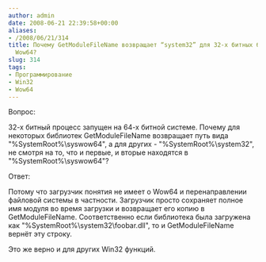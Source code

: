 ```yaml
---
author: admin
date: 2008-06-21 22:39:58+00:00
aliases:
- /2008/06/21/314
title: Почему GetModuleFileName возвращает “system32” для 32-х битных библиотек под
  Wow64?
slug: 314
tags:
- Программирование
- Win32
- Wow64
---
```


Вопрос: 

32-х битный процесс запущен на 64-х битной системе. Почему для некоторых библиотек GetModuleFileName возвращает путь вида "%SystemRoot%\syswow64", а для других - "%SystemRoot%\system32", не смотря на то, что и первые, и вторые находятся в "%SystemRoot%\syswow64"?

Ответ:

Потому что загрузчик понятия не имеет о Wow64 и перенаправлении файловой системы в частности. Загрузчик просто сохраняет полное имя модуля во время загрузки и возвращает его копию в GetModuleFileName. Соответственно если библиотека была загружена как "%SystemRoot%\system32\foobar.dll", то и GetModuleFileName вернёт эту строку.

Это же верно и для других Win32 функций.
